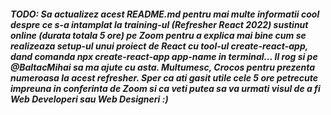 ##### TODO: Sa actualizez acest README.md pentru mai multe informatii cool despre ce s-a intamplat la training-ul (Refresher React 2022) sustinut online (durata totala 5 ore) pe Zoom pentru a explica mai bine cum se realizeaza setup-ul unui proiect de React cu tool-ul create-react-app, dand comanda npx create-react-app *app-name* in terminal... Il rog si pe @BaltacMihai sa ma ajute cu asta. Multumesc, Crocos pentru prezenta numeroasa la acest refresher. Sper ca ati gasit utile cele 5 ore petrecute impreuna in conferinta de Zoom si ca veti putea sa va urmati visul de a fi Web Developeri sau Web Designeri :)
